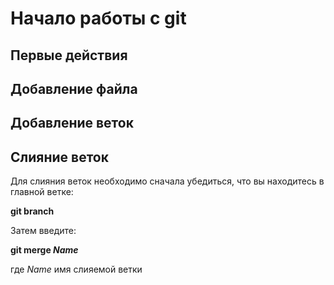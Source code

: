 # Начало работы с git

## Первые действия

## Добавление файла

## Добавление веток

## Слияние веток

Для слияния веток необходимо сначала убедиться, что вы находитесь в главной ветке:

**git branch**

Затем введите:

**git merge _Name_**

где _Name_ имя слияемой ветки